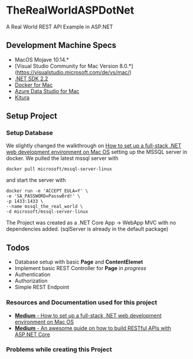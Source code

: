 # TheRealWorldASPDotNet
A Real World REST API Example in ASP.NET
## Development Machine Specs
* MacOS Mojave 10.14.*
* [Visual Studio Community for Mac Version 8.0.*] (https://visualstudio.microsoft.com/de/vs/mac/)
* [.NET SDK 2.2](https://dotnet.microsoft.com/download)
* [Docker for Mac](https://docs.docker.com/docker-for-mac/install/)
* [Azure Data Studio for Mac](https://docs.microsoft.com/de-de/sql/azure-data-studio/download?view=sql-server-2017)
* [Kitura](https://www.kitura.io/app.html)

## Setup Project
### Setup Database
We slightly changed the walkthrough on [How to set up a full-stack .NET web development environment on Mac OS](https://codeburst.io/how-to-set-up-a-modern-full-stack-net-web-development-environment-on-mac-os-542dcd43a564) setting up the MSSQL server in docker. We pulled the latest mssql server with

`docker pull microsoft/mssql-server-linux`

and start the server with

```
docker run -e 'ACCEPT_EULA=Y' \
-e 'SA_PASSWORD=Passw0rd!' \
-p 1433:1433 \
--name mssql_the_real_world \
-d microsoft/mssql-server-linux
```

The Project was created as a .NET Core App -> WebApp MVC with no dependencies added. (sqlServer is already in the default package)

## Todos
* Database setup with basic **Page** and **ContentElemet** 
* Implement basic REST Controller for **Page** *in progress*
* Authentication
* Authorization
* Simple REST Endpoint

### Resources and Documentation used for this project
* [**Medium** - How to set up a full-stack .NET web development environment on Mac OS](https://codeburst.io/how-to-set-up-a-modern-full-stack-net-web-development-environment-on-mac-os-542dcd43a564)
* [**Medium** - An awesome guide on how to build RESTful APIs with ASP.NET Core](https://medium.freecodecamp.org/an-awesome-guide-on-how-to-build-restful-apis-with-asp-net-core-87b818123e28)

### Problems while creating this Project
